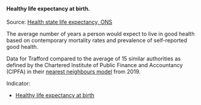#### Healthy life expectancy at birth.

Source: <a href="https://www.ons.gov.uk/peoplepopulationandcommunity/healthandsocialcare/healthandlifeexpectancies/datasets/healthstatelifeexpectancyallagesuk" target="_blank">Health state life expectancy, ONS</a>

The average number of years a person would expect to live in good health based on contemporary mortality rates and prevalence of self-reported good health.

Data for Trafford compared to the average of 15 similar authorities as defined by the Chartered Institute of Public Finance and Accountancy (CIPFA) in their <a href='https://www.cipfa.org/services/cipfastats/nearest-neighbour-model' target='_blank'>nearest neighbours model</a> from 2019.
 
Indicator:

* <a href="https://fingertips.phe.org.uk/search/90362#page/6/gid" target="_blank"> Healthy life expectancy at birth </a>